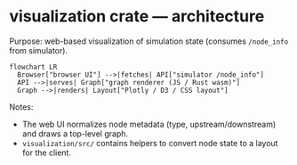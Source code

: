 # visualization crate — architecture

Purpose: web-based visualization of simulation state (consumes `/node_info` from simulator).

```mermaid
flowchart LR
  Browser["browser UI"] -->|fetches| API["simulator /node_info"]
  API -->|serves| Graph["graph renderer (JS / Rust wasm)"]
  Graph -->|renders| Layout["Plotly / D3 / CSS layout"]
```

Notes:
- The web UI normalizes node metadata (type, upstream/downstream) and draws a top-level graph.
- `visualization/src/` contains helpers to convert node state to a layout for the client.
